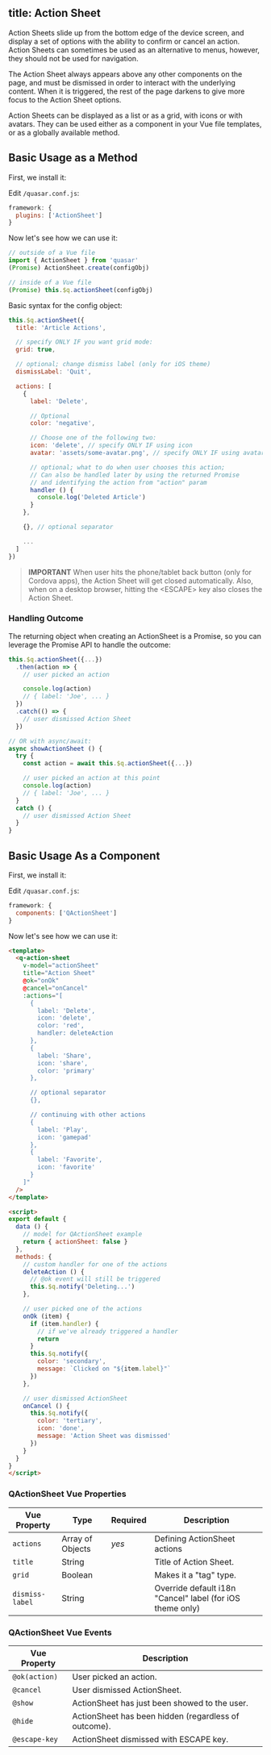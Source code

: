 title: Action Sheet
---
Action Sheets slide up from the bottom edge of the device screen, and display a set of options with the ability to confirm or cancel an action. Action Sheets can sometimes be used as an alternative to menus, however, they should not be used for navigation.

The Action Sheet always appears above any other components on the page, and must be dismissed in order to interact with the underlying content. When it is triggered, the rest of the page darkens to give more focus to the Action Sheet options.

<input type="hidden" data-fullpage-demo="popups/action-sheet">

Action Sheets can be displayed as a list or as a grid, with icons or with avatars. They can be used either as a component in your Vue file templates, or as a globally available method.

## Basic Usage as a Method
First, we install it:

Edit `/quasar.conf.js`:
```js
framework: {
  plugins: ['ActionSheet']
}
```

Now let's see how we can use it:
``` js
// outside of a Vue file
import { ActionSheet } from 'quasar'
(Promise) ActionSheet.create(configObj)

// inside of a Vue file
(Promise) this.$q.actionSheet(configObj)
```

Basic syntax for the config object:
``` js
this.$q.actionSheet({
  title: 'Article Actions',

  // specify ONLY IF you want grid mode:
  grid: true,

  // optional; change dismiss label (only for iOS theme)
  dismissLabel: 'Quit',

  actions: [
    {
      label: 'Delete',

      // Optional
      color: 'negative',

      // Choose one of the following two:
      icon: 'delete', // specify ONLY IF using icon
      avatar: 'assets/some-avatar.png', // specify ONLY IF using avatar

      // optional; what to do when user chooses this action;
      // Can also be handled later by using the returned Promise
      // and identifying the action from "action" param
      handler () {
        console.log('Deleted Article')
      }
    },

    {}, // optional separator

    ...
  ]
})
```

> **IMPORTANT**
> When user hits the phone/tablet back button (only for Cordova apps), the Action Sheet will get closed automatically.
> Also, when on a desktop browser, hitting the &lt;ESCAPE&gt; key also closes the Action Sheet.

### Handling Outcome
The returning object when creating an ActionSheet is a Promise, so you can leverage the Promise API to handle the outcome:

```js
this.$q.actionSheet({...})
  .then(action => {
    // user picked an action

    console.log(action)
    // { label: 'Joe', ... }
  })
  .catch(() => {
    // user dismissed Action Sheet
  })

// OR with async/await:
async showActionSheet () {
  try {
    const action = await this.$q.actionSheet({...})

    // user picked an action at this point
    console.log(action)
    // { label: 'Joe', ... }
  }
  catch () {
    // user dismissed Action Sheet
  }
}
```

## Basic Usage As a Component
First, we install it:

Edit `/quasar.conf.js`:
```js
framework: {
  components: ['QActionSheet']
}
```

Now let's see how we can use it:
```html
<template>
  <q-action-sheet
    v-model="actionSheet"
    title="Action Sheet"
    @ok="onOk"
    @cancel="onCancel"
    :actions="[
      {
        label: 'Delete',
        icon: 'delete',
        color: 'red',
        handler: deleteAction
      },
      {
        label: 'Share',
        icon: 'share',
        color: 'primary'
      },

      // optional separator
      {},

      // continuing with other actions
      {
        label: 'Play',
        icon: 'gamepad'
      },
      {
        label: 'Favorite',
        icon: 'favorite'
      }
    ]"
  />
</template>

<script>
export default {
  data () {
    // model for QActionSheet example
    return { actionSheet: false }
  },
  methods: {
    // custom handler for one of the actions
    deleteAction () {
      // @ok event will still be triggered
      this.$q.notify('Deleting...')
    },

    // user picked one of the actions
    onOk (item) {
      if (item.handler) {
        // if we've already triggered a handler
        return
      }
      this.$q.notify({
        color: 'secondary',
        message: `Clicked on "${item.label}"`
      })
    },

    // user dismissed ActionSheet
    onCancel () {
      this.$q.notify({
        color: 'tertiary',
        icon: 'done',
        message: 'Action Sheet was dismissed'
      })
    }
  }
}
</script>
```

### QActionSheet Vue Properties
| Vue Property | Type | Required | Description |
| --- | --- | --- | --- |
| `actions` | Array of Objects | *yes* | Defining ActionSheet actions |
| `title` | String |  | Title of Action Sheet. |
| `grid` | Boolean |  | Makes it a "tag" type. |
| `dismiss-label` | String |  | Override default i18n "Cancel" label (for iOS theme only) |

### QActionSheet Vue Events
| Vue Property | Description |
| --- | --- |
| `@ok(action)` | User picked an action. |
| `@cancel` | User dismissed ActionSheet. |
| `@show` | ActionSheet has just been showed to the user. |
| `@hide` | ActionSheet has been hidden (regardless of outcome). |
| `@escape-key` | ActionSheet dismissed with ESCAPE key. |
